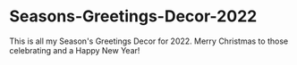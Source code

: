 # Seasons-Greetings-Decor-2022
This is all my Season's Greetings Decor for 2022. Merry Christmas to those celebrating and a Happy New Year!

